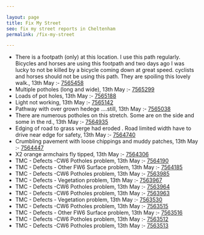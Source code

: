 ```yaml
---

layout: page
title: Fix My Street
seo: fix my street reports in Cheltenham
permalink: /fix-my-street

---
```


<!-- fix_marker starts -->

- There is a footpath (only) at this location. I use this path regularly. Bicycles and horses are using this footpath and two days ago I was lucky to not be killed by a bicycle coming down at great speed. cyclists and horses should not be using this path. They are spoiling this lovely walk., 13th May :- [7565458](https://www.fixmystreet.com/report/7565458)
- Multiple potholes (long and wide), 13th May :- [7565299](https://www.fixmystreet.com/report/7565299)
- Loads of pot holes, 13th May :- [7565188](https://www.fixmystreet.com/report/7565188)
- Light not working, 13th May :- [7565142](https://www.fixmystreet.com/report/7565142)
- Pathway with over grown hedege ....still, 13th May :- [7565038](https://www.fixmystreet.com/report/7565038)
- There are numerous potholes on this stretch. Some are on the side and some in the rd., 13th May :- [7564935](https://www.fixmystreet.com/report/7564935)
- Edging of road to grass verge had eroded . Road limited width have to drive near edge for safety, 13th May :- [7564740](https://www.fixmystreet.com/report/7564740)
- Crumbling pavement with loose chippings and muddy patches, 13th May :- [7564447](https://www.fixmystreet.com/report/7564447)
- X2 orange armchairs fly tipped, 13th May :- [7564306](https://www.fixmystreet.com/report/7564306)
- TMC - Defects -CW6 Potholes  problem, 13th May :- [7564190](https://www.fixmystreet.com/report/7564190)
- TMC - Defects - Other FW6  Surface problem, 13th May :- [7564185](https://www.fixmystreet.com/report/7564185)
- TMC - Defects -CW6 Potholes  problem, 13th May :- [7563985](https://www.fixmystreet.com/report/7563985)
- TMC - Defects - Vegetation problem, 13th May :- [7563967](https://www.fixmystreet.com/report/7563967)
- TMC - Defects -CW6 Potholes  problem, 13th May :- [7563964](https://www.fixmystreet.com/report/7563964)
- TMC - Defects -CW6 Potholes  problem, 13th May :- [7563963](https://www.fixmystreet.com/report/7563963)
- TMC - Defects - Vegetation problem, 13th May :- [7563530](https://www.fixmystreet.com/report/7563530)
- TMC - Defects -CW6 Potholes  problem, 13th May :- [7563515](https://www.fixmystreet.com/report/7563515)
- TMC - Defects - Other FW6  Surface problem, 13th May :- [7563516](https://www.fixmystreet.com/report/7563516)
- TMC - Defects -CW6 Potholes  problem, 13th May :- [7563512](https://www.fixmystreet.com/report/7563512)
- TMC - Defects -CW6 Potholes  problem, 13th May :- [7563513](https://www.fixmystreet.com/report/7563513)

<!-- fix_marker ends -->
